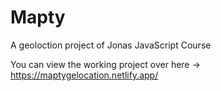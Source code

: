 # Mapty

A geoloction project of Jonas JavaScript Course

You can view the working project over here -> https://maptygelocation.netlify.app/
